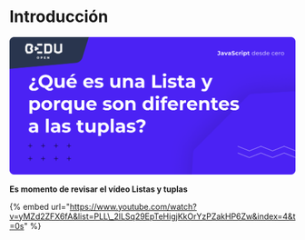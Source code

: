 # Introducción

![](../../.gitbook/assets/portada_python_bedu_open_vid03.png)

**Es momento de revisar el vídeo Listas y tuplas**

{% embed url="https://www.youtube.com/watch?v=yMZd2ZFX6fA&list=PLL\_2lLSq29EpTeHigjKkOrYzPZakHP6Zw&index=4&t=0s" %}

